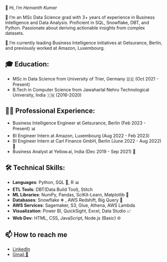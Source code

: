 👋 Hi, I’m *Hemanth Kumar*     

👀 I’m an MSc Data Science grad with 3+ years of experience in Business Intelligence and Data Analysis. Proficient in SQL, Snowflake, DBT, and Python. Passionate about deriving actionable insights from complex datasets.

🌱 I’m currently leading Business Intelligence initiatives at Getsurance, Berlin, and previously worked at Amazon, Luxembourg.
  
## 🎓 **Education**:
- MSc in Data Science from University of Trier, Germany 🇩🇪 (Oct 2021 - Present)
- B.Tech in Computer Science from Jawaharlal Nehru Technological University, India 🇮🇳 (2016-2020)

## **👨‍💼 Professional Experience**:
- Business Intelligence Engineer at Getsurance, Berlin (Feb 2023 - Present) 📊
- BI Engineer Intern at Amazon, Luxembourg (Aug 2022 - Feb 2023) 
- BI Engineer Intern at Carl Finance GmbH, Berlin (June 2022 - Aug 2022) 💼
- Business Analyst at Yellow.ai, India (Dec 2019 - Sep 2021) 🤖

## **🛠️ Technical Skills**:

- **Languages**: Python, SQL 📜, R 📊
- **ETL Tools**: DBT(Data Build Tool), Stitch 
- **ML Libraries**: NumPy, Pandas, SciKit-Learn, Matplotlib 🤖
- **Databases**: Snowflake ❄ , AWS Redshift, Big Query 📁
- **AWS Services**: Sagemaker, S3, Glue, Athena, AWS Lambda
- **Visualization**: Power BI, QuickSight, Excel, Data Studio 📈
- **Web Dev**: HTML, CSS, JavaScript, Node.js (Basic) 🌐
  
  
## 📫 How to reach me    

- [LinkedIn](https://www.linkedin.com/in/hemanthgutlapalli/)
- <a href="mailto:hemanthgutlapalli0301@gmail.com">Gmail 📧</a>


<!---
gutlapallihemanth/gutlapallihemanth is a ✨ special ✨ repository because its `README.md` (this file) appears on your GitHub profile.
You can click the Preview link to take a look at your changes.
--->
